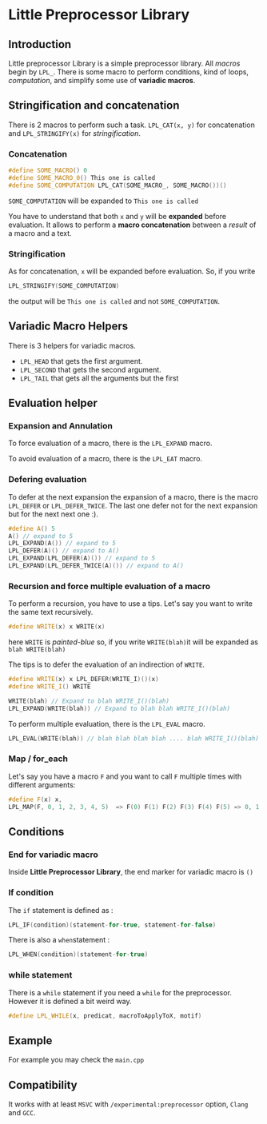 # Little Preprocessor Library

## Introduction
Little preprocessor Library is a simple preprocessor library. All _macros_ begin by `LPL_`. There is some macro to perform conditions, kind of loops, _computation_, and simplify some use of **variadic macros**.

## Stringification and concatenation

There is 2 macros to perform such a task. `LPL_CAT(x, y)` for concatenation and `LPL_STRINGIFY(x)` for _stringification_.

### Concatenation

```cpp
#define SOME_MACRO() 0
#define SOME_MACRO_0() This one is called
#define SOME_COMPUTATION LPL_CAT(SOME_MACRO_, SOME_MACRO())()
```

`SOME_COMPUTATION` will be expanded to `This one is called`

You have to understand that both `x` and `y` will be **expanded** before evaluation. It allows to perform a **macro concatenation** between a *result* of a macro and a text. 

### Stringification

As for concatenation, `x` will be expanded before evaluation. So, if you write

```cpp
LPL_STRINGIFY(SOME_COMPUTATION)
```

the output will be `This one is called` and not `SOME_COMPUTATION`.

## Variadic Macro Helpers
There is 3 helpers for variadic macros.

* `LPL_HEAD` that gets the first argument.
* `LPL_SECOND` that gets the second argument.
* `LPL_TAIL` that gets all the arguments but the first

## Evaluation helper
### Expansion and Annulation
To force evaluation of a macro, there is the `LPL_EXPAND` macro.

To avoid evaluation of a macro, there is the `LPL_EAT` macro.

### Defering evaluation
To defer at the next expansion the expansion of a macro, there is the macro `LPL_DEFER` or `LPL_DEFER_TWICE`. The last one defer not for the next expansion but for the next next one :).

```cpp
#define A() 5
A() // expand to 5
LPL_EXPAND(A()) // expand to 5
LPL_DEFER(A)() // expand to A()
LPL_EXPAND(LPL_DEFER(A)()) // expand to 5
LPL_EXPAND(LPL_DEFER_TWICE(A)()) // expand to A()
```

### Recursion and force multiple evaluation of a macro

To perform a recursion, you have to use a tips. Let's say you want to write the same text recursively.

```cpp
#define WRITE(x) x WRITE(x)
```
here `WRITE` is _painted-blue_ so, if you write `WRITE(blah)`it will be expanded as `blah WRITE(blah)`

The tips is to defer the evaluation of an indirection of `WRITE`.

```cpp
#define WRITE(x) x LPL_DEFER(WRITE_I)()(x)
#define WRITE_I() WRITE

WRITE(blah) // Expand to blah WRITE_I()(blah)
LPL_EXPAND(WRITE(blah)) // Expand to blah blah WRITE_I()(blah)
```

To perform multiple evaluation, there is the `LPL_EVAL` macro.

```c++
LPL_EVAL(WRITE(blah)) // blah blah blah blah .... blah WRITE_I()(blah)
```

### Map / for_each

Let's say you have a macro `F` and you want to call `F` multiple times with different arguments:

```c++
#define F(x) x,
LPL_MAP(F, 0, 1, 2, 3, 4, 5)  => F(0) F(1) F(2) F(3) F(4) F(5) => 0, 1, 2, 3, 4, 5, 
```

## Conditions
### End for variadic macro
Inside **Little Preprocessor Library**, the end marker for variadic macro is `()`

### If condition

The `if` statement is defined as : 
```c++
LPL_IF(condition)(statement-for-true, statement-for-false) 
```

There is also a `when`statement :
```c++
LPL_WHEN(condition)(statement-for-true)
```

### while statement
There is a `while` statement if you need a `while` for the preprocessor. However it is defined a bit weird way.

```c++
#define LPL_WHILE(x, predicat, macroToApplyToX, motif)
```

## Example
For example you may check the `main.cpp`


## Compatibility
It works with at least `MSVC` with `/experimental:preprocessor` option, `Clang` and `GCC`.
